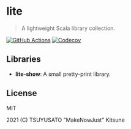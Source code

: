 # lite

> A lightweight Scala library collection.

[![GitHub Actions](https://img.shields.io/github/workflow/status/MakeNowJust-Labo/lite/Scala/main?logo=github&style=for-the-badge)](https://github.com/MakeNowJust-Labo/lite/actions)
[![Codecov](https://img.shields.io/codecov/c/gh/MakeNowJust-Labo/lite?logo=codecov&style=for-the-badge)](https://codecov.io/gh/MakeNowJust-Labo/lite)

## Libraries

- **lite-show**: A small pretty-print library.

## License

MIT

2021 (C) TSUYUSATO "MakeNowJust" Kitsune
